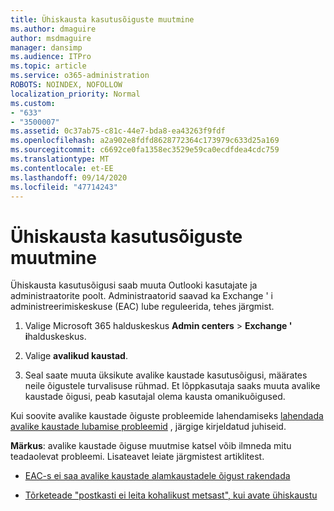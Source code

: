 ```yaml
---
title: Ühiskausta kasutusõiguste muutmine
ms.author: dmaguire
author: msdmaguire
manager: dansimp
ms.audience: ITPro
ms.topic: article
ms.service: o365-administration
ROBOTS: NOINDEX, NOFOLLOW
localization_priority: Normal
ms.custom:
- "633"
- "3500007"
ms.assetid: 0c37ab75-c81c-44e7-bda8-ea43263f9fdf
ms.openlocfilehash: a2a902e8fdfd8628772364c173979c633d25a169
ms.sourcegitcommit: c6692ce0fa1358ec3529e59ca0ecdfdea4cdc759
ms.translationtype: MT
ms.contentlocale: et-EE
ms.lasthandoff: 09/14/2020
ms.locfileid: "47714243"
---
```

# <a name="changing-public-folder-permissions"></a>Ühiskausta kasutusõiguste muutmine

Ühiskausta kasutusõigusi saab muuta Outlooki kasutajate ja administraatorite poolt. Administraatorid saavad ka Exchange ' i administreerimiskeskuse (EAC) lube reguleerida, tehes järgmist.
  
1. Valige Microsoft 365 halduskeskus **Admin centers** \> **Exchange ' i**halduskeskus.

2. Valige **avalikud kaustad**.

3. Seal saate muuta üksikute avalike kaustade kasutusõigusi, määrates neile õigustele turvalisuse rühmad. Et lõppkasutaja saaks muuta avalike kaustade õigusi, peab kasutajal olema kausta omanikuõigused.

Kui soovite avalike kaustade õiguste probleemide lahendamiseks [lahendada avalike kaustade lubamise probleemid](https://docs.microsoft.com/exchange/troubleshoot/public-folders/public-folder-permission-issues) , järgige kirjeldatud juhiseid.

**Märkus**: avalike kaustade õiguse muutmise katsel võib ilmneda mitu teadaolevat probleemi. Lisateavet leiate järgmistest artiklitest.

- [EAC-s ei saa avalike kaustade alamkaustadele õigust rakendada](https://docs.microsoft.com/exchange/troubleshoot/public-folders/can%E2%80%99t-apply-permissions-public-folder-subfolders)

- [Tõrketeade "postkasti ei leita kohalikust metsast", kui avate ühiskaustu](https://docs.microsoft.com/exchange/troubleshoot/public-folders/mailbox-not-found-local-forest-public-folder)
